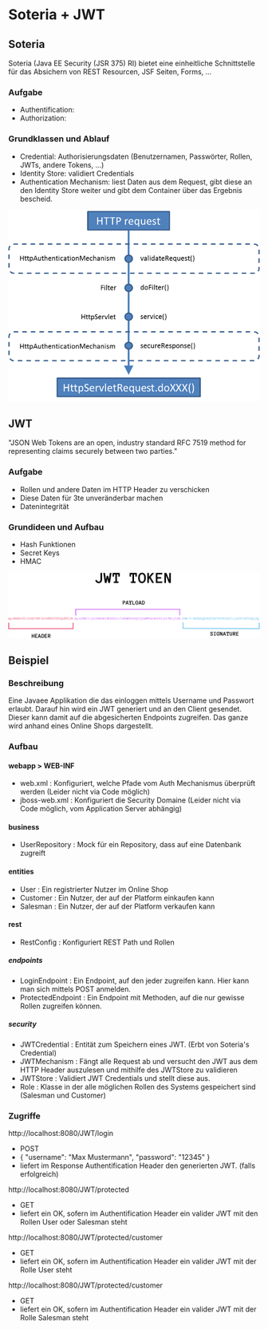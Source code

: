 # Soteria + JWT

## Soteria

Soteria (Java EE Security (JSR 375) RI) bietet eine einheitliche Schnittstelle für das
Absichern von REST Resourcen, JSF Seiten, Forms, ...

### Aufgabe
- Authentification: 
- Authorization: 

### Grundklassen und Ablauf
 - Credential: Authorisierungsdaten (Benutzernamen, Passwörter, Rollen, JWTs, andere Tokens, ...)
 - Identity Store: validiert Credentials
 - Authentication Mechanism: liest Daten aus dem Request, gibt diese an den Identity Store
 weiter und gibt dem Container über das Ergebnis bescheid.

![alt text](images/AuthProcess.png)

## JWT

"JSON Web Tokens are an open, industry standard RFC 7519 method for representing claims securely between two parties."

### Aufgabe
 - Rollen und andere Daten im HTTP Header zu verschicken
 - Diese Daten für 3te unveränderbar machen
 - Datenintegrität

### Grundideen und Aufbau

 - Hash Funktionen
 - Secret Keys
 - HMAC
 
![alt text](images/JWT.png)

## Beispiel

### Beschreibung

Eine Javaee Applikation die das einloggen mittels Username und Passwort erlaubt. Darauf hin wird ein
JWT generiert und an den Client gesendet. Dieser kann damit auf die abgesicherten Endpoints zugreifen.
Das ganze wird anhand eines Online Shops dargestellt.

### Aufbau
#### webapp > WEB-INF
 - web.xml : Konfiguriert, welche Pfade vom Auth Mechanismus überprüft werden (Leider nicht via Code möglich)
 - jboss-web.xml : Konfiguriert die Security Domaine (Leider nicht via Code möglich, vom Application Server abhängig)
#### business
 - UserRepository : Mock für ein Repository, dass auf eine Datenbank zugreift
#### entities
 - User : Ein registrierter Nutzer im Online Shop
 - Customer : Ein Nutzer, der auf der Platform einkaufen kann
 - Salesman : Ein Nutzer, der auf der Platform verkaufen kann
#### rest
 - RestConfig : Konfiguriert REST Path und Rollen
##### endpoints
 - LoginEndpoint : Ein Endpoint, auf den jeder zugreifen kann. Hier kann man sich mittels POST anmelden.
 - ProtectedEndpoint : Ein Endpoint mit Methoden, auf die nur gewisse Rollen zugreifen können.
##### security
 - JWTCredential : Entität zum Speichern eines JWT. (Erbt von Soteria's Credential)
 - JWTMechanism : Fängt alle Request ab und versucht den JWT aus dem HTTP Header auszulesen und mithilfe des JWTStore zu validieren
 - JWTStore : Validiert JWT Credentials und stellt diese aus.
 - Role : Klasse in der alle möglichen Rollen des Systems gespeichert sind (Salesman und Customer)
 
### Zugriffe
http://localhost:8080/JWT/login
 - POST
 - { "username": "Max Mustermann", "password": "12345" }
 - liefert im Response Authentification Header den generierten JWT. (falls erfolgreich)
 
http://localhost:8080/JWT/protected
 - GET
 - liefert ein OK, sofern im Authentification Header ein valider JWT mit den Rollen User oder Salesman steht
 
http://localhost:8080/JWT/protected/customer
  - GET
  - liefert ein OK, sofern im Authentification Header ein valider JWT mit der Rolle User steht
  
http://localhost:8080/JWT/protected/customer
  - GET
  - liefert ein OK, sofern im Authentification Header ein valider JWT mit der Rolle Salesman steht